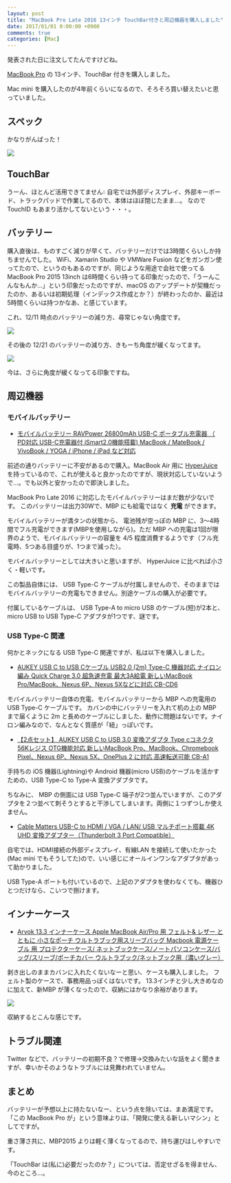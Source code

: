 ```yaml
---
layout: post
title: "MacBook Pro Late 2016 13インチ TouchBar付きと周辺機器を購入しました"
date: 2017/01/01 0:00:00 +0900
comments: true
categories: [Mac]
---
```

発表された日に注文してたんですけどね。

<!--more-->

[MacBook Pro](http://www.apple.com/jp/macbook-pro/) の 13インチ、TouchBar 付きを購入しました。

Mac mini を購入したのが4年前くらいになるので、そろそろ買い替えたいと思っていました。

## スペック

かなりがんばった！

![](/assets/images/posts/bought_macbookpro_2016_with_touchbar_03.png)

## TouchBar

うーん、ほとんど活用できてません💧
自宅では外部ディスプレイ、外部キーボード、トラックパッドで作業してるので、本体はほぼ閉じたまま…。
なので TouchID もあまり活かしてないという・・・。

## バッテリー

購入直後は、ものすごく減りが早くて、バッテリーだけでは3時間くらいしか持ちませんでした。
WiFi、Xamarin Studio や VMWare Fusion などをガンガン使ってたので、というのもあるのですが、同じような用途で会社で使ってる MacBook Pro 2015 13inch は6時間くらい持ってる印象だったので、「うーんこんなもんか…」という印象だったのですが、macOS のアップデートが契機だったのか、あるいは初期処理（インデックス作成とか？）が終わったのか、最近は5時間くらいは持つかなあ、と感じています。

これ、12/11 時点のバッテリーの減り方、尋常じゃない角度です。

![](/assets/images/posts/bought_macbookpro_2016_with_touchbar_01.png)

その後の 12/21 のバッテリーの減り方、きもーち角度が緩くなってます。

![](/assets/images/posts/bought_macbookpro_2016_with_touchbar_02.png)

今は、さらに角度が緩くなってる印象ですね。

## 周辺機器

### モバイルバッテリー

* [モバイルバッテリー RAVPower 26800mAh USB-C ポータブル充電器 （ PD対応 USB-C充電器付 iSmart2.0機能搭載) MacBook / MateBook / VivoBook / YOGA / iPhone / iPad など対応](http://amzn.to/2hlpAgz)

前述の通りバッテリーに不安があるので購入。MacBook Air 用に [HyperJuice](http://tyomac.com/hyperjuice/) を持っているので、これが使えると良かったのですが、現状対応していないようで…。でも以外と安かったので即決しました。

MacBook Pro Late 2016 に対応したモバイルバッテリーはまだ数が少ないです。
このバッテリーは出力30Wで、MBP にも給電ではなく **充電** ができます。

モバイルバッテリーが満タンの状態から、 電池残が空っぽの MBP に、3〜4時間でフル充電ができます(MBPを使用しながら)。ただ MBP への充電は1回が限界のようで、モバイルバッテリーの容量を 4/5 程度消費するようです（フル充電時、5つある目盛りが、1つまで減った）。

モバイルバッテリーとしては大きいと思いますが、 HyperJuice に比べれば小さく・軽いです。

この製品自体には、 USB Type-C ケーブルが付属しませんので、そのままではモバイルバッテリーの充電もできません。別途ケーブルの購入が必要です。

付属しているケーブルは、 USB Type-A to micro USB のケーブル(短)が2本と、micro USB to USB Type-C アダプタが1つです、謎です。

### USB Type-C 関連

何かとネックになる USB Type-C 関連ですが、私は以下を購入しました。

* [AUKEY USB C to USB Cケーブル USB2.0 (2m) Type-C 機器対応 ナイロン編み Quick Charge 3.0 超急速充電 最大3A給電 新しいMacBook Pro/MacBook、Nexus 6P、Nexus 5Xなどに対応 CB-CD6](http://amzn.to/2ioFzvj)

モバイルバッテリー自体の充電、モバイルバッテリーから MBP への充電用の USB Type-C ケーブルです。
カバンの中にバッテリーを入れて机の上の MBP まで届くように 2m と長めのケーブルにしました、動作に問題はないです。ナイロン編みなので、なんとなく質感が「紐」っぽいです。

* [【2点セット】 AUKEY USB C to USB 3.0 変換アダプタ Type cコネクタ 56Kレジス OTG機能対応 新しいMacBook Pro、MacBook、Chromebook Pixel、Nexus 6P、Nexus 5X、OnePlus 2 に対応 高速転送可能 CB-A1](http://amzn.to/2it1SCD)

手持ちの iOS 機器(Lightning)や Android 機器(micro USB)のケーブルを活かすための、USB Type-C to Type-A 変換アダプタです。

ちなみに、 MBP の側面には USB Type-C 端子が2つ並んでいますが、このアダプタを２つ並べて刺そうとすると干渉してしまいます。両側に１つずつしか使えません。

* [Cable Matters USB-C to HDMI / VGA / LAN/ USB マルチポート搭載 4K UHD 変換アダプター（Thunderbolt 3 Port Compatible）](http://amzn.to/2ioKPPP)

自宅では、HDMI接続の外部ディスプレイ、有線LAN を接続して使いたかった(Mac mini でもそうしてた)ので、いい感じにオールインワンなアダプタがあって助かりました。

USB Type-A ポートも付いているので、上記のアダプタを使わなくても、機器ひとつだけなら、こいつで捌けます。

## インナーケース

* [Arvok 13.3 インナーケース Apple MacBook Air/Pro 用 フェルト& レザー とともに 小さなポーチ ウルトラブック用スリーブバッグ Macbook 電源ケーブル 用 プロテクターケース/ ネットブックケース/ノートパソコンケース/バッグ/スリーブ/ポーチカバー ウルトラブック/ネットブック用（濃いグレー）](http://amzn.to/2ioQPYV)

剥き出しのままカバンに入れたくないなーと思い、ケースも購入しました。
フェルト製のケースで、事務用品っぽくはないです。
13.3インチと少し大きめなのに加えて、新MBP が薄くなったので、収納にはかなり余裕があります。

![](/assets/images/posts/bought_macbookpro_2016_with_touchbar_04.png)

収納するとこんな感じです。

## トラブル関連

Twitter などで、バッテリーの初期不良？で修理→交換みたいな話をよく聞きますが、幸いかそのようなトラブルには見舞われていません。

## まとめ

バッテリーが予想以上に持たないなー、という点を除いては、まあ満足です。
「この MacBook Pro が」という意味よりは、「開発に使える新しいマシン」としてですが。

重さ薄さ共に、MBP2015 よりは軽く薄くなってるので、持ち運びはしやすいです。

「TouchBar は(私に)必要だったのか？」については、否定せざるを得ません、今のところ…。